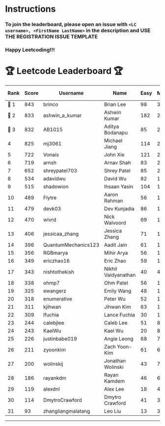 # Instructions
### To join the leaderboard, please open an issue with `<LC username>, <FirstName LastName>` in the description and USE THE REGISTRATION ISSUE TEMPLATE
### Happy Leetcoding!!!


# 🏆 Leetcode Leaderboard 🏆

| Rank | Score | Username       | Name | Easy | Medium | Hard | Problems Solved |
|------|----------------|-----------------|-------------------|--------------|--------------|--------------|--------------|
| 🥇 1 | 843 | brinco | Brian Lee | 98 | 305 | 45 | 448 |
| 🥈 2 | 833 | ashwin_a_kumar | Ashwin Kumar | 182 | 291 | 23 | 496 |
| 🥉 3 | 832 | AB1015 | Aditya Bodanapu | 85 | 273 | 67 | 425 |
| 4 | 825 | mj3061 | Michael Jiang | 114 | 285 | 47 | 446 |
| 5 | 722 | Vonais | John Xie | 121 | 248 | 35 | 404 |
| 6 | 719 | arnsh | Arnav Shah | 83 | 234 | 56 | 373 |
| 7 | 652 | shreypatel703 | Shrey Patel | 85 | 240 | 29 | 354 |
| 8 | 534 | adavidwu | David Wu | 82 | 169 | 38 | 289 |
| 9 | 515 | shadowion | Ihsaan Yasin | 104 | 174 | 21 | 299 |
| 10 | 489 | Flytre | Aaron Rahman | 56 | 155 | 41 | 252 |
| 11 | 479 | devk03 | Dev Kunjadia | 86 | 180 | 11 | 277 |
| 12 | 470 | wlvrd | Nick Walvoord | 69 | 172 | 19 | 260 |
| 13 | 406 | jessicaa_zhang | Jessica Zhang | 71 | 142 | 17 | 230 |
| 14 | 396 | QuantumMechanics123 | Aadit Jain | 61 | 142 | 17 | 220 |
| 15 | 356 | RGBmarya | Mihir Arya | 56 | 117 | 22 | 195 |
| 16 | 349 | ericzhao16 | Eric Zhao | 59 | 130 | 10 | 199 |
| 17 | 343 | nishtothekish | Nikhil Vaidyanathan | 40 | 42 | 73 | 155 |
| 18 | 338 | ohmp7 | Ohm Patel | 56 | 123 | 12 | 191 |
| 19 | 325 | ewangerz | Emily Wang | 48 | 110 | 19 | 177 |
| 20 | 318 | enumerative | Peter Wu | 52 | 112 | 14 | 178 |
| 21 | 311 | kjihwan | Jihwan Kim | 63 | 103 | 14 | 180 |
| 22 | 309 | lfuchia | Lance Fuchia | 30 | 129 | 7 | 166 |
| 23 | 244 | calebjlee | Caleb Lee | 51 | 83 | 9 | 143 |
| 24 | 243 | KaelWu | Kael Wu | 20 | 86 | 17 | 123 |
| 25 | 226 | justinbabe019 | Angie Leong | 68 | 73 | 4 | 145 |
| 26 | 211 | zyoonkim | Zach Yoon-Kim | 61 | 60 | 10 | 131 |
| 27 | 200 | wolinskij | Jonathan Wolinski | 43 | 74 | 3 | 120 |
| 28 | 186 | rayankdm | Rayan Kamdem | 46 | 67 | 2 | 115 |
| 29 | 119 | alexdnl | Alex Lee | 18 | 43 | 5 | 66 |
| 30 | 114 | DmytroCrawford | Dmytro Crawford | 41 | 35 | 1 | 77 |
| 31 | 93 | zhangliangmalatang | Leo Liu | 13 | 37 | 2 | 52 |
---